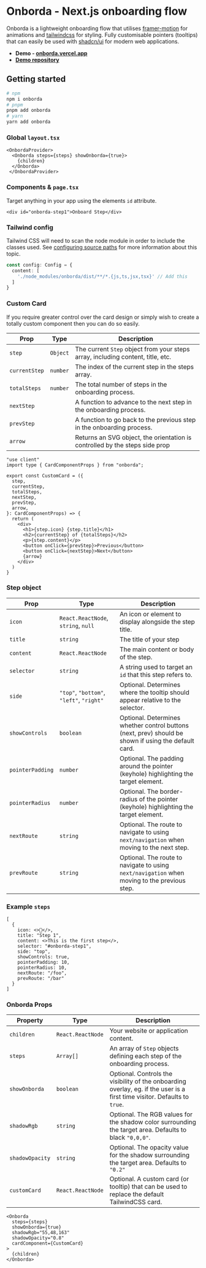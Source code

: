 # Onborda - Next.js onboarding flow
Onborda is a lightweight onboarding flow that utilises [framer-motion](https://www.framer.com/motion/) for animations and [tailwindcss](https://tailwindcss.com/) for styling. Fully customisable pointers (tooltips) that can easily be used with [shadcn/ui](https://ui.shadcn.com/) for modern web applications.

- **Demo - [onborda.vercel.app](https://onborda.vercel.app)**
- **[Demo repository](https://github.com/uixmat/onborda-demo)**


## Getting started
```bash
# npm
npm i onborda
# pnpm
pnpm add onborda
# yarn
yarn add onborda
```

### Global `layout.tsx`
```tsx
<OnbordaProvider>
  <Onborda steps={steps} showOnborda={true}>
    {children}
  </Onborda>
 </OnbordaProvider>
```

### Components & `page.tsx`
Target anything in your app using the elements `id` attribute.
```tsx
<div id="onborda-step1">Onboard Step</div>
```

### Tailwind config
Tailwind CSS will need to scan the node module in order to include the classes used. See [configuring source paths](https://tailwindcss.com/docs/content-configuration#configuring-source-paths) for more information about this topic.

```ts
const config: Config = {
  content: [
    './node_modules/onborda/dist/**/*.{js,ts,jsx,tsx}' // Add this
  ]
}
```

### Custom Card 
If you require greater control over the card design or simply wish to create a totally custom component then you can do so easily.

| Prop          | Type             | Description                                                          |
|---------------|------------------|----------------------------------------------------------------------|
| `step`         | `Object`          | The current `Step` object from your steps array, including content, title, etc.         |
| `currentStep`   | `number`         | The index of the current step in the steps array.                    |
| `totalSteps`    | `number`         | The total number of steps in the onboarding process.                 |
| `nextStep`      |                  | A function to advance to the next step in the onboarding process.    |
| `prevStep`      |                  | A function to go back to the previous step in the onboarding process.|
| `arrow`         |                  | Returns an SVG object, the orientation is controlled by the steps side prop |

```tsx
"use client"
import type { CardComponentProps } from "onborda";

export const CustomCard = ({
  step,
  currentStep,
  totalSteps,
  nextStep,
  prevStep,
  arrow,
}: CardComponentProps) => {
  return (
    <div>
      <h1>{step.icon} {step.title}</h1>
      <h2>{currentStep} of {totalSteps}</h2>
      <p>{step.content}</p>
      <button onClick={prevStep}>Previous</button>
      <button onClick={nextStep}>Next</button>
      {arrow}
    </div>
  )
}
```


### Step object

| Prop           | Type                          | Description                                                                           |
|----------------|-------------------------------|---------------------------------------------------------------------------------------|
| `icon`           | `React.ReactNode`, `string`, `null` | An icon or element to display alongside the step title.                                |
| `title`          | `string`                        | The title of your step                     |
| `content`        | `React.ReactNode`               | The main content or body of the step.                                                 |
| `selector`       | `string`                        | A string used to target an `id` that this step refers to.            |
| `side`           | `"top"`, `"bottom"`, `"left"`, `"right"` | Optional. Determines where the tooltip should appear relative to the selector.          |
| `showControls`   | `boolean`                       | Optional. Determines whether control buttons (next, prev) should be shown if using the default card.           |
| `pointerPadding` | `number`                        | Optional. The padding around the pointer (keyhole) highlighting the target element.             |
| `pointerRadius`  | `number`                        | Optional. The border-radius of the pointer (keyhole) highlighting the target element.           |
| `nextRoute`      | `string`                        | Optional. The route to navigate to using `next/navigation` when moving to the next step.                      |
| `prevRoute`      | `string`                        | Optional. The route to navigate to using `next/navigation` when moving to the previous step.                  |

### Example `steps`

```tsx
[
  {
    icon: <>👋</>,
    title: "Step 1",
    content: <>This is the first step</>,
    selector: "#onborda-step1",
    side: "top",
    showControls: true,
    pointerPadding: 10,
    pointerRadius: 10,
    nextRoute: "/foo",
    prevRoute: "/bar"
  }
]
```

### Onborda Props

| Property        | Type                       | Description                                                                           |
|-----------------|----------------------------|---------------------------------------------------------------------------------------|
| `children`      | `React.ReactNode`          | Your website or application content.                |
| `steps`         | `Array[]`                   | An array of `Step` objects defining each step of the onboarding process.              |
| `showOnborda`   | `boolean`                  | Optional. Controls the visibility of the onboarding overlay, eg. if the user is a first time visitor. Defaults to `true`.                         |
| `shadowRgb`     | `string`   | Optional. The RGB values for the shadow color surrounding the target area. Defaults to black `"0,0,0"`.      |
| `shadowOpacity` | `string`                   | Optional. The opacity value for the shadow surrounding the target area. Defaults to `"0.2"`          |
| `customCard`    | `React.ReactNode`     | Optional. A custom card (or tooltip) that can be used to replace the default TailwindCSS card. |


```tsx
<Onborda
  steps={steps}
  showOnborda={true}
  shadowRgb="55,48,163"
  shadowOpacity="0.8"
  cardComponent={CustomCard}
>
  {children}
</Onborda>
```
